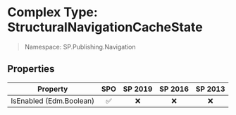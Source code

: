 # Complex Type: StructuralNavigationCacheState

> Namespace: SP.Publishing.Navigation

## Properties

Property | SPO | SP 2019 | SP 2016 | SP 2013
----------|:---:|:-------:|:-------:|:-------:
IsEnabled (Edm.Boolean) | ✅ | ❌ | ❌ | ❌